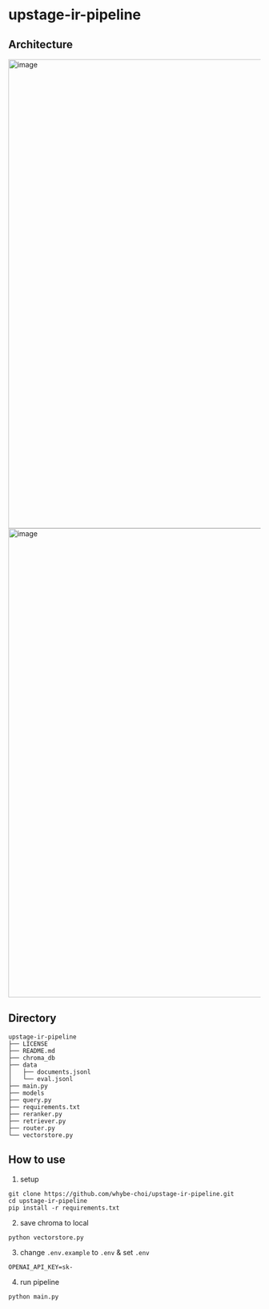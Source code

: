 # upstage-ir-pipeline

## Architecture
<img width="935" alt="image" src="https://github.com/whybe-choi/upstage-ir-pipeline/assets/64704608/bb815f43-247d-4120-bc03-cf98b5627dd8">

<img width="935" alt="image" src="https://github.com/whybe-choi/upstage-ir-pipeline/assets/64704608/5ec48736-5918-40a9-9c3a-d7e98d55f96a">

## Directory
```
upstage-ir-pipeline
├── LICENSE
├── README.md
├── chroma_db
├── data
│   ├── documents.jsonl
│   └── eval.jsonl
├── main.py
├── models
├── query.py
├── requirements.txt
├── reranker.py
├── retriever.py
├── router.py
└── vectorstore.py
```

## How to use
1. setup
```
git clone https://github.com/whybe-choi/upstage-ir-pipeline.git
cd upstage-ir-pipeline
pip install -r requirements.txt
```
2. save chroma to local
```
python vectorstore.py
```
3. change `.env.example` to `.env` & set `.env`
```
OPENAI_API_KEY=sk-
```
4. run pipeline
```
python main.py
```